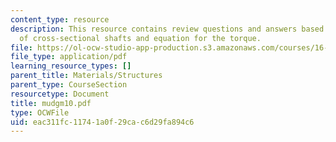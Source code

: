 ```yaml
---
content_type: resource
description: This resource contains review questions and answers based on torsion
  of cross-sectional shafts and equation for the torque.
file: https://ol-ocw-studio-app-production.s3.amazonaws.com/courses/16-01-unified-engineering-i-ii-iii-iv-fall-2005-spring-2006/eac311fc11741a0f29cac6d29fa894c6_mudgm10.pdf
file_type: application/pdf
learning_resource_types: []
parent_title: Materials/Structures
parent_type: CourseSection
resourcetype: Document
title: mudgm10.pdf
type: OCWFile
uid: eac311fc-1174-1a0f-29ca-c6d29fa894c6
---
```

